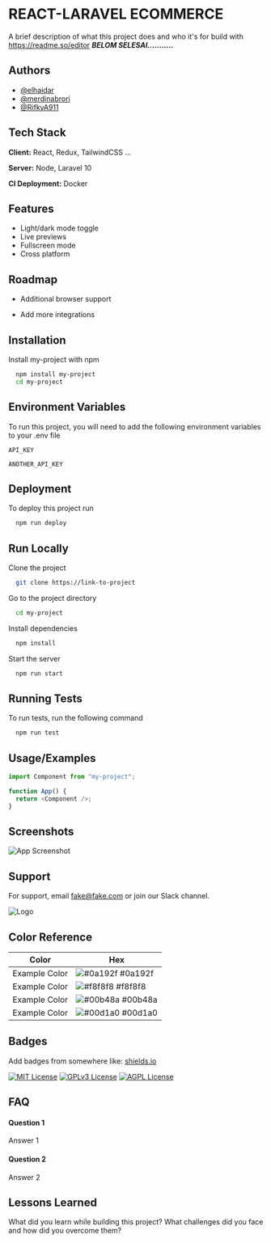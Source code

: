 # REACT-LARAVEL ECOMMERCE

A brief description of what this project does and who it's for
build with https://readme.so/editor
**_BELOM SELESAI..........._**

## Authors

- [@elhaidar](https://github.com/elhaidar)
- [@merdinabrori](https://github.com/merdinabrori)
- [@RifkyA911](https://github.com/RifkyA911)

## Tech Stack

**Client:** React, Redux, TailwindCSS ...

**Server:** Node, Laravel 10

**CI Deployment:** Docker

## Features

- Light/dark mode toggle
- Live previews
- Fullscreen mode
- Cross platform

## Roadmap

- Additional browser support

- Add more integrations

## Installation

Install my-project with npm

```bash
  npm install my-project
  cd my-project
```

## Environment Variables

To run this project, you will need to add the following environment variables to your .env file

`API_KEY`

`ANOTHER_API_KEY`

## Deployment

To deploy this project run

```bash
  npm run deploy
```

## Run Locally

Clone the project

```bash
  git clone https://link-to-project
```

Go to the project directory

```bash
  cd my-project
```

Install dependencies

```bash
  npm install
```

Start the server

```bash
  npm run start
```

## Running Tests

To run tests, run the following command

```bash
  npm run test
```

## Usage/Examples

```javascript
import Component from "my-project";

function App() {
  return <Component />;
}
```

## Screenshots

![App Screenshot](https://via.placeholder.com/468x300?text=App+Screenshot+Here)

## Support

For support, email fake@fake.com or join our Slack channel.

![Logo](https://dev-to-uploads.s3.amazonaws.com/uploads/articles/th5xamgrr6se0x5ro4g6.png)

## Color Reference

| Color         | Hex                                                              |
| ------------- | ---------------------------------------------------------------- |
| Example Color | ![#0a192f](https://via.placeholder.com/10/0a192f?text=+) #0a192f |
| Example Color | ![#f8f8f8](https://via.placeholder.com/10/f8f8f8?text=+) #f8f8f8 |
| Example Color | ![#00b48a](https://via.placeholder.com/10/00b48a?text=+) #00b48a |
| Example Color | ![#00d1a0](https://via.placeholder.com/10/00b48a?text=+) #00d1a0 |

## Badges

Add badges from somewhere like: [shields.io](https://shields.io/)

[![MIT License](https://img.shields.io/badge/License-MIT-green.svg)](https://choosealicense.com/licenses/mit/)
[![GPLv3 License](https://img.shields.io/badge/License-GPL%20v3-yellow.svg)](https://opensource.org/licenses/)
[![AGPL License](https://img.shields.io/badge/license-AGPL-blue.svg)](http://www.gnu.org/licenses/agpl-3.0)

## FAQ

#### Question 1

Answer 1

#### Question 2

Answer 2

## Lessons Learned

What did you learn while building this project? What challenges did you face and how did you overcome them?
